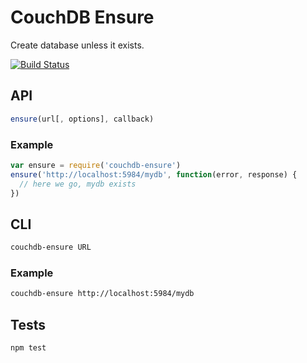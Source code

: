 # CouchDB Ensure
Create database unless it exists.

[![Build
Status](https://travis-ci.org/jo/couchdb-ensure.svg?branch=master)](https://travis-ci.org/jo/couchdb-ensure)

## API

```js
ensure(url[, options], callback)
```

### Example

```js
var ensure = require('couchdb-ensure')
ensure('http://localhost:5984/mydb', function(error, response) {
  // here we go, mydb exists
})
```

## CLI

```sh
couchdb-ensure URL
```

### Example

```sh
couchdb-ensure http://localhost:5984/mydb
```

## Tests
```sh
npm test
```
